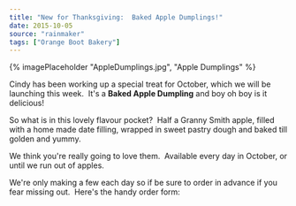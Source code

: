 ```yaml
---
title: "New for Thanksgiving:  Baked Apple Dumplings!"
date: 2015-10-05
source: "rainmaker"
tags: ["Orange Boot Bakery"]
---
```


{% imagePlaceholder "AppleDumplings.jpg", "Apple Dumplings" %}
 

Cindy has been working up a special treat for October, which we will be launching this week.  It's a **Baked Apple Dumpling** and boy oh boy is it delicious!

So what is in this lovely flavour pocket?  Half a Granny Smith apple, filled with a home made date filling, wrapped in sweet pastry dough and baked till golden and yummy.

We think you're really going to love them.  Available every day in October, or until we run out of apples.

We're only making a few each day so if be sure to order in advance if you fear missing out.  Here's the handy order form:

